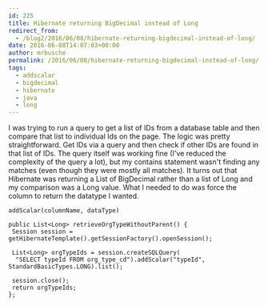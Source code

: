 ```yaml
---
id: 225
title: Hibernate returning BigDecimal instead of Long
redirect_from:
  - /blog2/2016/06/08/hibernate-returning-bigdecimal-instead-of-long/
date: 2016-06-08T14:07:03+00:00
author: mrbusche
permalink: /2016/06/08/hibernate-returning-bigdecimal-instead-of-long/
tags:
  - addscalar
  - bigdecimal
  - hibernate
  - java
  - long
---
```


I was trying to run a query to get a list of IDs from a database table and then compare that list to individual Ids on the page. The logic was pretty straightforward. Get IDs via a query and then check if other IDs are found in that list of IDs. The query itself was working fine (I've reduced the complexity of the query a lot), but my contains statement wasn't finding any matches (even though they were mostly all matches). It turns out that Hibernate was returning a List of BigDecimal rather than a list of Long and my comparison was a Long value. What I needed to do was force the column to return the datatype I wanted.

    addScalar(columnName, dataType)

    public List<Long> retrieveOrgTypeWithoutParent() {
     Session session = getHibernateTemplate().getSessionFactory().openSession();

     List<Long> orgTypeIds = session.createSQLQuery(
      "SELECT typeId FROM org_type_cd").addScalar("typeId", StandardBasicTypes.LONG).list();

     session.close();
     return orgTypeIds;
    };
